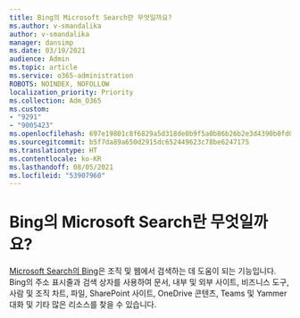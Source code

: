 ```yaml
---
title: Bing의 Microsoft Search란 무엇일까요?
ms.author: v-smandalika
author: v-smandalika
manager: dansimp
ms.date: 03/19/2021
audience: Admin
ms.topic: article
ms.service: o365-administration
ROBOTS: NOINDEX, NOFOLLOW
localization_priority: Priority
ms.collection: Adm_O365
ms.custom:
- "9291"
- "9005423"
ms.openlocfilehash: 697e19801c8f6829a5d318de0b9f5a0b86b26b2e3d4390b0fd05bee5ffa81080
ms.sourcegitcommit: b5f7da89a650d2915dc652449623c78be6247175
ms.translationtype: HT
ms.contentlocale: ko-KR
ms.lasthandoff: 08/05/2021
ms.locfileid: "53907960"
---
```

# <a name="what-is-microsoft-search-in-bing"></a>Bing의 Microsoft Search란 무엇일까요?

[Microsoft Search의 Bing](https://docs.microsoft.com/deployoffice/microsoft-search-bing#what-is-microsoft-search-in-bing)은 조직 및 웹에서 검색하는 데 도움이 되는 기능입니다. Bing의 주소 표시줄과 검색 상자를 사용하여 문서, 내부 및 외부 사이트, 비즈니스 도구, 사람 및 조직 차트, 파일, SharePoint 사이트, OneDrive 콘텐츠, Teams 및 Yammer 대화 및 기타 많은 리소스를 찾을 수 있습니다.